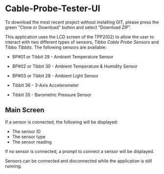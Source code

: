 # Cable-Probe-Tester-UI

To download the most recent project without installing GIT, please press the green "Clone or Download" button and select "Download ZIP".



This application uses the LCD screen of the  TPP2(G2) to allow the user to interact with two different types of sensors, Tibbo *Cable Probe Sensors* and Tibbo *Tibbits*. The following sensors are available:



- BP#01 or Tibbit 29 - Ambient Temperature Sensor

- BP#02 or Tibbit 30 - Ambient Temperature & Humidity Sensor

- BP#03 or Tibbit 28 - Ambient Light Sensor

- Tibbit 36 - 3-Axis Accelerometer

- Tibbit 35 - Barometric Pressure Sensor


## Main Screen

If a sensor is connected, the following will be displayed:



- The sensor ID
- The sensor type
- The sensor reading



If no sensor is connected, a prompt to connect a sensor will be displayed.

Sensors can be connected and disconnected while the application is still running.